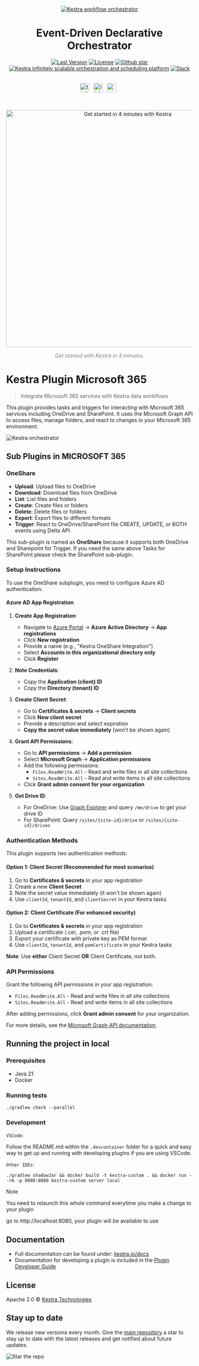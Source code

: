 <p align="center">
  <a href="https://www.kestra.io">
    <img src="https://kestra.io/banner.png"  alt="Kestra workflow orchestrator" />
  </a>
</p>

<h1 align="center" style="border-bottom: none">
    Event-Driven Declarative Orchestrator
</h1>

<div align="center">
 <a href="https://github.com/kestra-io/kestra/releases"><img src="https://img.shields.io/github/tag-pre/kestra-io/kestra.svg?color=blueviolet" alt="Last Version" /></a>
  <a href="https://github.com/kestra-io/kestra/blob/develop/LICENSE"><img src="https://img.shields.io/github/license/kestra-io/kestra?color=blueviolet" alt="License" /></a>
  <a href="https://github.com/kestra-io/kestra/stargazers"><img src="https://img.shields.io/github/stars/kestra-io/kestra?color=blueviolet&logo=github" alt="Github star" /></a> <br>
<a href="https://kestra.io"><img src="https://img.shields.io/badge/Website-kestra.io-192A4E?color=blueviolet" alt="Kestra infinitely scalable orchestration and scheduling platform"></a>
<a href="https://kestra.io/slack"><img src="https://img.shields.io/badge/Slack-Join%20Community-blueviolet?logo=slack" alt="Slack"></a>
</div>

<br />

<p align="center">
    <a href="https://twitter.com/kestra_io"><img height="25" src="https://kestra.io/twitter.svg" alt="twitter" /></a> &nbsp;
    <a href="https://www.linkedin.com/company/kestra/"><img height="25" src="https://kestra.io/linkedin.svg" alt="linkedin" /></a> &nbsp;
<a href="https://www.youtube.com/@kestra-io"><img height="25" src="https://kestra.io/youtube.svg" alt="youtube" /></a> &nbsp;
</p>

<br />
<p align="center">
    <a href="https://go.kestra.io/video/product-overview" target="_blank">
        <img src="https://kestra.io/startvideo.png" alt="Get started in 4 minutes with Kestra" width="640px" />
    </a>
</p>
<p align="center" style="color:grey;"><i>Get started with Kestra in 4 minutes.</i></p>


# Kestra Plugin Microsoft 365

> Integrate Microsoft 365 services with Kestra data workflows

This plugin provides tasks and triggers for interacting with Microsoft 365 services including OneDrive and SharePoint. It uses the Microsoft Graph API to access files, manage folders, and react to changes in your Microsoft 365 environment.

![Kestra orchestrator](https://kestra.io/video.gif)

## Sub Plugins in MICROSOFT 365

### OneShare
- **Upload**: Upload files to OneDrive
- **Download**: Download files from OneDrive
- **List**: List files and folders
- **Create**: Create files or folders
- **Delete**: Delete files or folders
- **Export**: Export files to different formats
- **Trigger**: React to OneDrive/SharePoint file CREATE, UPDATE, or BOTH events using Delta API

This sub-plugin is named as **OneShare** because it supports both OneDrive and Sharepoint for Trigger.
If you need the same above Tasks for SharePoint please check the SharePoint sub-plugin.


### Setup Instructions

To use the OneShare subplugin, you need to configure Azure AD authentication:

#### Azure AD App Registration

1. **Create App Registration**:
   - Navigate to [Azure Portal](https://portal.azure.com/) → **Azure Active Directory** → **App registrations**
   - Click **New registration**
   - Provide a name (e.g., "Kestra OneShare Integration")
   - Select **Accounts in this organizational directory only**
   - Click **Register**

2. **Note Credentials**:
   - Copy the **Application (client) ID**
   - Copy the **Directory (tenant) ID**

3. **Create Client Secret**:
   - Go to **Certificates & secrets** → **Client secrets**
   - Click **New client secret**
   - Provide a description and select expiration
   - **Copy the secret value immediately** (won't be shown again)

4. **Grant API Permissions**:
   - Go to **API permissions** → **Add a permission**
   - Select **Microsoft Graph** → **Application permissions**
   - Add the following permissions:
     - `Files.ReadWrite.All` - Read and write files in all site collections
     - `Sites.ReadWrite.All` - Read and write items in all site collections
   - Click **Grant admin consent for your organization**

5. **Get Drive ID**:
   - For OneDrive: Use [Graph Explorer](https://developer.microsoft.com/en-us/graph/graph-explorer) and query `/me/drive` to get your drive ID
   - For SharePoint: Query `/sites/{site-id}/drive` or `/sites/{site-id}/drives`


### Authentication Methods

This plugin supports two authentication methods:

#### Option 1: Client Secret (Recommended for most scenarios)
1. Go to **Certificates & secrets** in your app registration
2. Create a new **Client Secret**
3. Note the secret value immediately (it won't be shown again)
4. Use `clientId`, `tenantId`, and `clientSecret` in your Kestra tasks

#### Option 2: Client Certificate (For enhanced security)
1. Go to **Certificates & secrets** in your app registration
2. Upload a certificate (.cer, .pem, or .crt file)
3. Export your certificate with private key as PEM format
4. Use `clientId`, `tenantId`, and `pemCertificate` in your Kestra tasks

**Note**: Use **either** Client Secret **OR** Client Certificate, not both.

### API Permissions

Grant the following API permissions in your app registration:
- `Files.ReadWrite.All` - Read and write files in all site collections
- `Sites.ReadWrite.All` - Read and write items in all site collections

After adding permissions, click **Grant admin consent** for your organization.

For more details, see the [Microsoft Graph API documentation](https://learn.microsoft.com/en-us/graph/auth-register-app-v2).

## Running the project in local
### Prerequisites
- Java 21
- Docker

### Running tests
```
./gradlew check --parallel
```

### Development

`VSCode`:

Follow the README.md within the `.devcontainer` folder for a quick and easy way to get up and running with developing plugins if you are using VSCode.

`Other IDEs`:

```
./gradlew shadowJar && docker build -t kestra-custom . && docker run --rm -p 8080:8080 kestra-custom server local
```
> [!NOTE]
> You need to relaunch this whole command everytime you make a change to your plugin

go to http://localhost:8080, your plugin will be available to use

## Documentation
* Full documentation can be found under: [kestra.io/docs](https://kestra.io/docs)
* Documentation for developing a plugin is included in the [Plugin Developer Guide](https://kestra.io/docs/plugin-developer-guide/)


## License
Apache 2.0 © [Kestra Technologies](https://kestra.io)


## Stay up to date

We release new versions every month. Give the [main repository](https://github.com/kestra-io/kestra) a star to stay up to date with the latest releases and get notified about future updates.

![Star the repo](https://kestra.io/star.gif)
